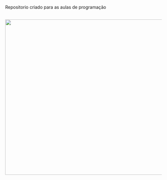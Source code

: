 Repositorio criado para as aulas de programação 


<div>
<Br>
<img src="https://media1.tenor.com/m/g3y2q5VQxvAAAAAC/cat-computer.gif" height="500" width="900" />
<Br>
<Br>
